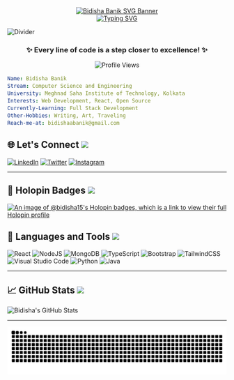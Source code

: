 <div align="center">
  <a href="https://github.com/Akshay090/svg-banners">
    <img src="https://svg-banners.vercel.app/api?type=typeWriter&text1=Bidisha%20Banik&width=500&height=150" alt="Bidisha Banik SVG Banner">
  </a>
  <div align="center">
<a href="https://git.io/typing-svg"><img src="https://readme-typing-svg.demolab.com?font=Fira+Code&pause=1000&width=435&lines=Hello;Welcome+to+my+GitHub+Profile;Passionate+Learner+and+Coder;Aspiring+Software+Developer;Feel+free+to+explore+my+work!;Thanks+for+visiting+💙" alt="Typing SVG" /></a>
</div>
</div>


![Divider](https://user-images.githubusercontent.com/85225156/171937799-8fc9e255-9889-4642-9c92-6df85fb86e82.gif)

<h3 align="center">✨ Every line of code is a step closer to excellence! ✨</h3>

<p align="center"> 
  <img src="https://komarev.com/ghpvc/?username=bidisha-banik&label=Profile%20Visits&color=0e75b6&style=flat" alt="Profile Views" />
</p>


```yaml
Name: Bidisha Banik
Stream: Computer Science and Engineering
University: Meghnad Saha Institute of Technology, Kolkata
Interests: Web Development, React, Open Source
Currently-Learning: Full Stack Development
Other-Hobbies: Writing, Art, Traveling
Reach-me-at: bidishaabanik@gmail.com
```

<h2 align="left">🌐 Let's Connect <img src="https://media.tenor.com/0xIHfkA0ljAAAAAi/networking-connect.gif" width="30px"></h2>

<p align="left">
  <a href="https://www.linkedin.com/in/bidisha-banik/" target="blank"><img align="center" src="https://img.shields.io/badge/LinkedIn-%230077B5.svg?style=for-the-badge&logo=linkedin&logoColor=white" alt="LinkedIn" height="30" width="120" /></a>
  <a href="https://twitter.com/bidishaabanik" target="blank"><img align="center" src="https://img.shields.io/badge/Twitter-%231DA1F2.svg?style=for-the-badge&logo=Twitter&logoColor=white" alt="Twitter" height="30" width="100" /></a>
  <a href="https://instagram.com/bidishaabanik" target="blank"><img align="center" src="https://img.shields.io/badge/Instagram-%23E4405F.svg?style=for-the-badge&logo=Instagram&logoColor=white" alt="Instagram" height="30" width="120" /></a>
</p>

---

<h2 align="left">🎨 Holopin Badges <img src="https://media.tenor.com/mk3yW64PnsYAAAAi/proud-squirrel.gif" width="30px"></h2>

[![An image of @bidisha15's Holopin badges, which is a link to view their full Holopin profile](https://holopin.me/bidisha15)](https://holopin.io/@bidisha15)

<h2 align="left">🔧 Languages and Tools <img src="https://media.tenor.com/z2xJqhCPXHIAAAAi/tools-coding.gif" width="30px"></h2>

![React](https://img.shields.io/badge/react-%2320232a.svg?style=for-the-badge&logo=react&logoColor=%2361DAFB)
![NodeJS](https://img.shields.io/badge/node.js-6DA55F?style=for-the-badge&logo=node.js&logoColor=white)
![MongoDB](https://img.shields.io/badge/MongoDB-%234ea94b.svg?style=for-the-badge&logo=mongodb&logoColor=white)
![TypeScript](https://img.shields.io/badge/TypeScript-007ACC?style=for-the-badge&logo=typescript&logoColor=white)
![Bootstrap](https://img.shields.io/badge/bootstrap-%238511FA.svg?style=for-the-badge&logo=bootstrap&logoColor=white)
![TailwindCSS](https://img.shields.io/badge/tailwindcss-%2338B2AC.svg?style=for-the-badge&logo=tailwind-css&logoColor=white)
![Visual Studio Code](https://img.shields.io/badge/Visual%20Studio%20Code-0078d7.svg?style=for-the-badge&logo=visual-studio-code&logoColor=white)
![Python](https://img.shields.io/badge/python-3670A0?style=for-the-badge&logo=python&logoColor=ffdd54)
![Java](https://img.shields.io/badge/java-%23ED8B00.svg?style=for-the-badge&logo=openjdk&logoColor=white)

---

<h2 align="left">📈 GitHub Stats <img src="https://media.tenor.com/TQeOcxHXBqsAAAAi/chart.gif" width="30px"></h2>

![Bidisha's GitHub Stats](https://github-readme-stats.vercel.app/api?username=bidisha-15&show_icons=true&theme=radical)

---

![GithubSnake](https://github.com/halcyon-past/halcyon-past/blob/output/github-snake.svg%20dist/github-snake-dark.svg)




